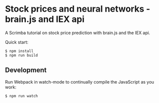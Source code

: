 # Stock prices and neural networks - brain.js and IEX api 

A Scrimba tutorial on stock price prediction with brain.js and the IEX api.

Quick start:

```
$ npm install
$ npm run build
````

## Development

Run Webpack in watch-mode to continually compile the JavaScript as you work:

```
$ npm run watch
```
